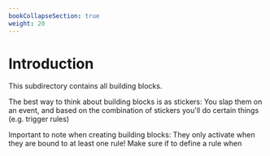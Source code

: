 ```yaml
---
bookCollapseSection: true
weight: 20
---
```


# Introduction

This subdirectory contains all building blocks.

The best way to think about building blocks is as stickers: You slap them on an event, and based on the combination of stickers you'll do certain things (e.g. trigger rules)

Important to note when creating building blocks: They only activate when they are bound to at least one rule! Make sure if to define a rule when